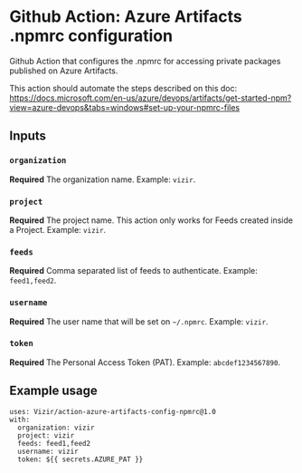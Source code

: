 # Github Action: Azure Artifacts .npmrc configuration

Github Action that configures the .npmrc for accessing private packages published on Azure Artifacts.

This action should automate the steps described on this doc: https://docs.microsoft.com/en-us/azure/devops/artifacts/get-started-npm?view=azure-devops&tabs=windows#set-up-your-npmrc-files

## Inputs

### `organization`

**Required** The organization name.  Example: `vizir`.

### `project`

**Required** The project name. This action only works for Feeds created inside a Project.  Example: `vizir`.

### `feeds`

**Required** Comma separated list of feeds to authenticate.  Example: `feed1,feed2`.

### `username`

**Required** The user name that will be set on `~/.npmrc`. Example: `vizir`.

### `token`

**Required** The Personal Access Token (PAT). Example: `abcdef1234567890`.

## Example usage

```
uses: Vizir/action-azure-artifacts-config-npmrc@1.0
with:
  organization: vizir
  project: vizir
  feeds: feed1,feed2
  username: vizir
  token: ${{ secrets.AZURE_PAT }}
```
